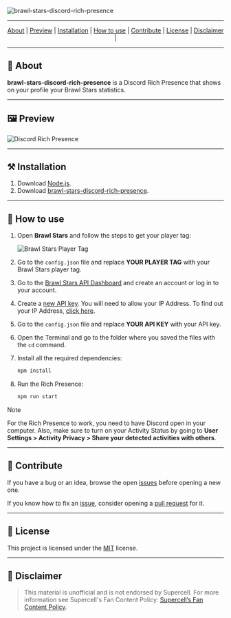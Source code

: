 ![brawl-stars-discord-rich-presence](https://socialify.git.ci/noowz/brawl-stars-discord-rich-presence/image?description=1&forks=1&issues=1&language=1&name=1&owner=1&pattern=Solid&pulls=1&stargazers=1&theme=Auto)

---

<p align="center">
	<a href="#-about">About</a> |
  	<a href="#%EF%B8%8F-preview">Preview</a> |
  	<a href="#%EF%B8%8F-installation">Installation</a> |
  	<a href="#-how-to-use">How to use</a> |
	<a href="#-contribute">Contribute</a> |
	<a href="#-license">License</a> |
	<a href="#-disclaimer">Disclaimer</a> |
</p>

---

## **📙 About**

**brawl-stars-discord-rich-presence** is a Discord Rich Presence that shows on your profile your Brawl Stars statistics.

---

## **🖼️ Preview**

![Discord Rich Presence](https://i.imgur.com/SNwN651.png)

---

## **⚒️ Installation**

1. Download [Node.js](https://nodejs.org/en/download).
2. Download [brawl-stars-discord-rich-presence](https://github.com/noowz/brawl-stars-discord-rich-presence/releases/latest).

---

## **🚀 How to use**

1. Open **Brawl Stars** and follow the steps to get your player tag:

   ![Brawl Stars Player Tag](https://i.imgur.com/wnNhtJW.gif)

2. Go to the `config.json` file and replace **YOUR PLAYER TAG** with your Brawl Stars player tag.
3. Go to the [Brawl Stars API Dashboard](https://developer.brawlstars.com) and create an account or log in to your account.
4. Create a [new API key](https://developer.brawlstars.com/#/new-key). You will need to allow your IP Address. To find out your IP Address, [click here](https://nordvpn.com/what-is-my-ip).
5. Go to the `config.json` file and replace **YOUR API KEY** with your API key.
6. Open the Terminal and go to the folder where you saved the files with the `cd` command.
7. Install all the required dependencies:

   ```cmd
   npm install
   ```

8. Run the Rich Presence:

   ```cmd
   npm run start
   ```

> [!NOTE]
> For the Rich Presence to work, you need to have Discord open in your computer. Also, make sure to turn on your Activity Status by going to **User Settings > Activity Privacy > Share your detected activities with others**.

---

## 🐛 **Contribute**

If you have a bug or an idea, browse the open [issues](https://github.com/noowz/brawl-stars-discord-rich-presence/issues) before opening a new one.

If you know how to fix an [issue](https://github.com/noowz/brawl-stars-discord-rich-presence/issues), consider opening a [pull request](https://github.com/noowz/brawl-stars-discord-rich-presence/pulls) for it.

---

## 📝 **License**

This project is licensed under the [MIT](./LICENSE) license.

---

## 📌 **Disclaimer**

> This material is unofficial and is not endorsed by Supercell. For more information see Supercell's Fan Content Policy: [Supercell’s Fan Content Policy](https://supercell.com/fan-content-policy).
